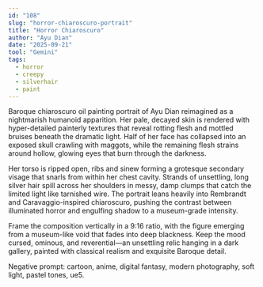 ```yaml
---
id: "108"
slug: "horror-chiaroscuro-portrait"
title: "Horror Chiaroscuro"
author: "Ayu Dian"
date: "2025-09-21"
tool: "Gemini"
tags:
  - horror
  - creepy
  - silverhair
  - paint
---
```


Baroque chiaroscuro oil painting portrait of Ayu Dian reimagined as a nightmarish humanoid apparition. Her pale, decayed skin is rendered with hyper-detailed painterly textures that reveal rotting flesh and mottled bruises beneath the dramatic light. Half of her face has collapsed into an exposed skull crawling with maggots, while the remaining flesh strains around hollow, glowing eyes that burn through the darkness.

Her torso is ripped open, ribs and sinew forming a grotesque secondary visage that snarls from within her chest cavity. Strands of unsettling, long silver hair spill across her shoulders in messy, damp clumps that catch the limited light like tarnished wire. The portrait leans heavily into Rembrandt and Caravaggio-inspired chiaroscuro, pushing the contrast between illuminated horror and engulfing shadow to a museum-grade intensity.

Frame the composition vertically in a 9:16 ratio, with the figure emerging from a museum-like void that fades into deep blackness. Keep the mood cursed, ominous, and reverential—an unsettling relic hanging in a dark gallery, painted with classical realism and exquisite Baroque detail.

Negative prompt: cartoon, anime, digital fantasy, modern photography, soft light, pastel tones, ue5.
